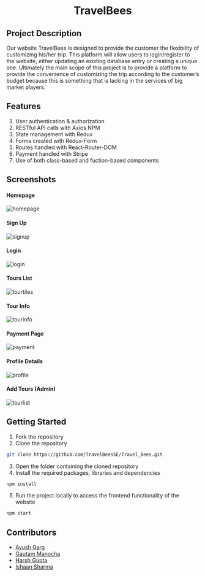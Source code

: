 
<div align="center">

# TravelBees
</div>

## Project Description

Our website TravelBees is designed to provide the customer the 
flexibility of customizing his/her trip. This platform will allow users to 
login/register to the website, either updating an existing database 
entry or creating a unique one.
Ultimately the main scope of this project is to provide a platform to 
provide the convenience of customizing the trip according to the 
customer’s budget because this is something that is lacking in the 
services of big market players.

## Features

1. User authentication & authorization
2. RESTful API calls with Axios NPM
3. State management with Redux
4. Forms created with Redux-Form
5. Routes handled with React-Router-DOM
6. Payment handled with Stripe
7. Use of both class-based and fuction-based components

## Screenshots

#### Homepage

![homepage](https://user-images.githubusercontent.com/78134473/201479441-d9b8f35b-1713-4b53-864f-ed93e329c5a5.png)

#### Sign Up

![signup](https://user-images.githubusercontent.com/78134473/201479464-f545b07f-6296-4792-8a69-493fdae3449e.png)

#### Login

![login](https://user-images.githubusercontent.com/78134473/201479467-15ff90ae-df77-4812-8918-df0d373e15a3.png)

#### Tours List

![tourtiles](https://user-images.githubusercontent.com/78134473/201479480-880b91be-0836-46b7-b5f3-96efd39b3025.png)

#### Tour Info

![tourinfo](https://user-images.githubusercontent.com/78134473/201479492-ffa6de6b-782e-43d2-8f6d-ff78ac0d3f77.png)

#### Payment Page

![payment](https://user-images.githubusercontent.com/78134473/201479505-6b8bde70-4475-4243-bbdb-25c5572bd1cc.png)

#### Profile Details

![profile](https://user-images.githubusercontent.com/78134473/201479516-f964247e-9f07-4175-a113-edd1504ee5e0.png)

#### Add Tours (Admin)

![tourlist](https://user-images.githubusercontent.com/78134473/201479527-70738132-7e1a-445b-8ad1-2b60adb8a416.png)


## Getting Started

1. Fork the repository
2. Clone the repository

```sh
git clone https://github.com/TravelBeesSE/Travel_Bees.git
```

3. Open the folder containing the cloned repository
4. Install the required packages, libraries and dependencies

```sh
npm install
```

5. Run the project locally to access the frontend functionality of the website

```sh
npm start
```

## Contributors

- [Ayush Garg](https://github.com/Ayush-019)
- [Gautam Manocha](https://github.com/Gautam22112001)
- [Harsh Gupta](https://github.com/harshgupta1249)
- [Ishaan Sharma](https://github.com/sharmaishaan21)
